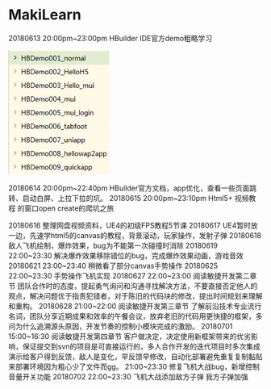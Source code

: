 # MakiLearn
20180613 20:00pm~23:00pm  HBuilder IDE官方demo粗略学习

![](README_files/1.jpg)

20180614 20:00pm~22:40pm  HBuilder官方文档，app优化，查看一些页面跳转、启动白屏、上拉下拉的坑。
20180615 20:00pm~23:10pm  Html5+ 视频教程 的窗口open create的爬坑之旅

[](http://www.hcoder.net/course/info_211.html)

[](http://www.hcoder.net/course/info_212.html)

20180616 整理网盘视频资料，UE4的初级FPS教程5节课
20180617 UE4暂时放一边，先速学html5的canvas的教程，背景滚动，玩家操作，发射子弹
20180618 敌人飞机绘制，爆炸效果，bug为不能第一次碰撞时消除
20180619 22:00~23:30 解决爆炸效果移除错位的bug，完成爆炸效果动画，游戏音效
20180621 23:00~23:40 稍微看了部分canvas手势操作
20180625 22:00~23:30 手势操作飞机实现
20180627 22:00~23:00 阅读敏捷开发第二章节 团队合作时的态度，提起勇气询问和沟通寻找解决方法，不要直接否定他人的观点，解决问题优于指责犯错者，对于陈旧的代码块的修改，提出时间规划来理解和重构。
20180628 21:00~22:00 阅读敏捷开发第三章节 了解前沿技术专业流行名词，团队分享近期成果和效率的午餐会议，放弃老旧的代码用更快捷的框架，多问为什么追溯源头原因，开发节奏的控制小模块完成的激励。
20180701 15:00~16:30 阅读敏捷开发第四章节 客户做决定，决定使用新框架带来的优劣影响，保证提交到svn的项目是可直接运行的，多人合作开发的迭代项目时多次集成演示给客户得到反馈，敌人是变化，早反馈早修改，自动化部署避免重复复制黏贴来部署环境因为粗心少了文件而gg。
		 21:00~23:30 修复飞机大战bug，新增控制音量开关功能
20180702 22:00~23:30 飞机大战添加敌方子弹  我方子弹加强	 

















